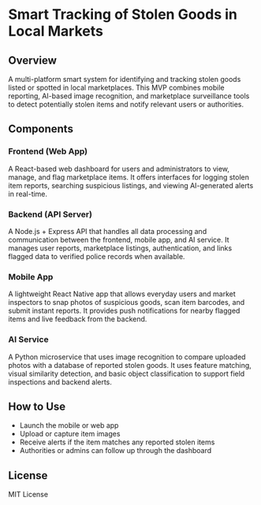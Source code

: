 # Smart Tracking of Stolen Goods in Local Markets

## Overview
A multi-platform smart system for identifying and tracking stolen goods listed or spotted in local marketplaces. This MVP combines mobile reporting, AI-based image recognition, and marketplace surveillance tools to detect potentially stolen items and notify relevant users or authorities.

## Components

### Frontend (Web App)
A React-based web dashboard for users and administrators to view, manage, and flag marketplace items. It offers interfaces for logging stolen item reports, searching suspicious listings, and viewing AI-generated alerts in real-time.

### Backend (API Server)
A Node.js + Express API that handles all data processing and communication between the frontend, mobile app, and AI service. It manages user reports, marketplace listings, authentication, and links flagged data to verified police records when available.

### Mobile App
A lightweight React Native app that allows everyday users and market inspectors to snap photos of suspicious goods, scan item barcodes, and submit instant reports. It provides push notifications for nearby flagged items and live feedback from the backend.

### AI Service
A Python microservice that uses image recognition to compare uploaded photos with a database of reported stolen goods. It uses feature matching, visual similarity detection, and basic object classification to support field inspections and backend alerts.

## How to Use
- Launch the mobile or web app
- Upload or capture item images
- Receive alerts if the item matches any reported stolen items
- Authorities or admins can follow up through the dashboard

## License
MIT License

